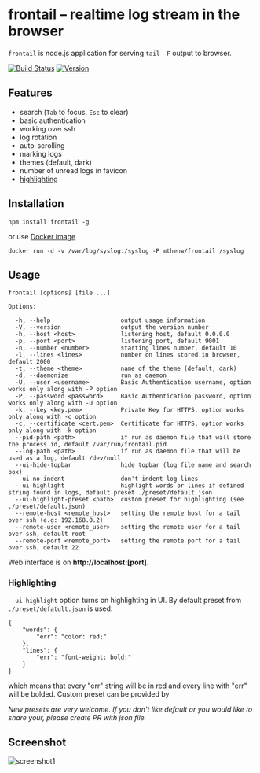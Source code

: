 # frontail – realtime log stream in the browser

```frontail``` is node.js application for serving `tail -F` output to browser.

[![Build Status](https://img.shields.io/travis/mthenw/frontail.svg?style=flat)](https://travis-ci.org/mthenw/frontail)
[![Version](http://img.shields.io/npm/v/frontail.svg?style=flat)](https://www.npmjs.org/package/frontail)

## Features

* search (```Tab``` to focus, ```Esc``` to clear)
* basic authentication
* working over ssh
* log rotation
* auto-scrolling
* marking logs
* themes (default, dark)
* number of unread logs in favicon
* [highlighting](https://github.com/mthenw/frontail#highlighting)

## Installation

    npm install frontail -g

or use [Docker image](https://registry.hub.docker.com/u/mthenw/frontail/)

    docker run -d -v /var/log/syslog:/syslog -P mthenw/frontail /syslog

## Usage

    frontail [options] [file ...]

    Options:

      -h, --help                    output usage information
      -V, --version                 output the version number
      -h, --host <host>             listening host, default 0.0.0.0
      -p, --port <port>             listening port, default 9001
      -n, --number <number>         starting lines number, default 10
      -l, --lines <lines>           number on lines stored in browser, default 2000
      -t, --theme <theme>           name of the theme (default, dark)
      -d, --daemonize               run as daemon
      -U, --user <username>         Basic Authentication username, option works only along with -P option
      -P, --password <password>     Basic Authentication password, option works only along with -U option
      -k, --key <key.pem>           Private Key for HTTPS, option works only along with -c option
      -c, --certificate <cert.pem>  Certificate for HTTPS, option works only along with -k option
      --pid-path <path>             if run as daemon file that will store the process id, default /var/run/frontail.pid
      --log-path <path>             if run as daemon file that will be used as a log, default /dev/null
      --ui-hide-topbar              hide topbar (log file name and search box)
      --ui-no-indent                don't indent log lines
      --ui-highlight                highlight words or lines if defined string found in logs, default preset ./preset/default.json
      --ui-highlight-preset <path>  custom preset for highlighting (see ./preset/default.json)
      --remote-host <remote_host>   setting the remote host for a tail over ssh (e.g: 192.168.0.2)
      --remote-user <remote_user>   setting the remote user for a tail over ssh, default root
      --remote-port <remote_port>   setting the remote port for a tail over ssh, default 22

Web interface is on **http://localhost:[port]**.

### Highlighting

```--ui-highlight``` option turns on highlighting in UI. By default preset from ```./preset/defatult.json``` is used:

```
{
    "words": {
        "err": "color: red;"
    },
    "lines": {
        "err": "font-weight: bold;"
    }
}
```

which means that every "err" string will be in red and every line with "err" will be bolded. Custom preset can be provided by

*New presets are very welcome. If you don't like default or you would like to share your, please create PR with json file.*

## Screenshot

![screenshot1](https://dl.dropboxusercontent.com/u/3101412/frontail1.0.png)
